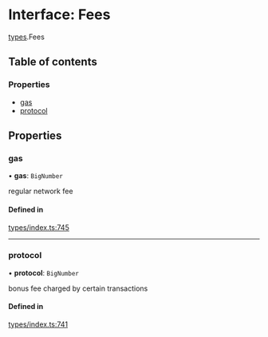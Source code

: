 # Interface: Fees

[types](../wiki/types).Fees

## Table of contents

### Properties

- [gas](../wiki/types.Fees#gas)
- [protocol](../wiki/types.Fees#protocol)

## Properties

### gas

• **gas**: `BigNumber`

regular network fee

#### Defined in

[types/index.ts:745](https://github.com/PolymeshAssociation/polymesh-sdk/blob/e978aefd/src/types/index.ts#L745)

___

### protocol

• **protocol**: `BigNumber`

bonus fee charged by certain transactions

#### Defined in

[types/index.ts:741](https://github.com/PolymeshAssociation/polymesh-sdk/blob/e978aefd/src/types/index.ts#L741)
